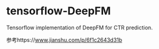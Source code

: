 # tensorflow-DeepFM
Tensorflow implementation of DeepFM for CTR prediction.

参考https://www.jianshu.com/p/6f1c2643d31b

